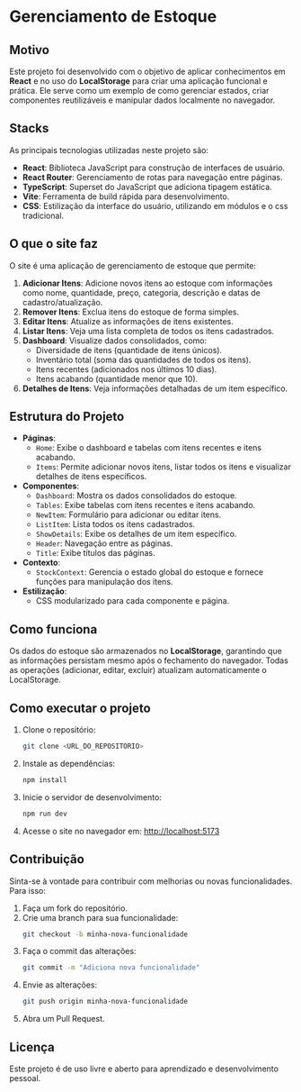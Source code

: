 # Gerenciamento de Estoque

## Motivo
Este projeto foi desenvolvido com o objetivo de aplicar conhecimentos em **React** e no uso do **LocalStorage** para criar uma aplicação funcional e prática. Ele serve como um exemplo de como gerenciar estados, criar componentes reutilizáveis e manipular dados localmente no navegador.

## Stacks
As principais tecnologias utilizadas neste projeto são:
- **React**: Biblioteca JavaScript para construção de interfaces de usuário.
- **React Router**: Gerenciamento de rotas para navegação entre páginas.
- **TypeScript**: Superset do JavaScript que adiciona tipagem estática.
- **Vite**: Ferramenta de build rápida para desenvolvimento.
- **CSS**: Estilização da interface do usuário, utilizando em módulos e o css tradicional.

## O que o site faz
O site é uma aplicação de gerenciamento de estoque que permite:
1. **Adicionar Itens**: Adicione novos itens ao estoque com informações como nome, quantidade, preço, categoria, descrição e datas de cadastro/atualização.
2. **Remover Itens**: Exclua itens do estoque de forma simples.
3. **Editar Itens**: Atualize as informações de itens existentes.
4. **Listar Itens**: Veja uma lista completa de todos os itens cadastrados.
5. **Dashboard**: Visualize dados consolidados, como:
   - Diversidade de itens (quantidade de itens únicos).
   - Inventário total (soma das quantidades de todos os itens).
   - Itens recentes (adicionados nos últimos 10 dias).
   - Itens acabando (quantidade menor que 10).
6. **Detalhes de Itens**: Veja informações detalhadas de um item específico.

## Estrutura do Projeto
- **Páginas**:
  - `Home`: Exibe o dashboard e tabelas com itens recentes e itens acabando.
  - `Items`: Permite adicionar novos itens, listar todos os itens e visualizar detalhes de itens específicos.
- **Componentes**:
  - `Dashboard`: Mostra os dados consolidados do estoque.
  - `Tables`: Exibe tabelas com itens recentes e itens acabando.
  - `NewItem`: Formulário para adicionar ou editar itens.
  - `ListItem`: Lista todos os itens cadastrados.
  - `ShowDetails`: Exibe os detalhes de um item específico.
  - `Header`: Navegação entre as páginas.
  - `Title`: Exibe títulos das páginas.
- **Contexto**:
  - `StockContext`: Gerencia o estado global do estoque e fornece funções para manipulação dos itens.
- **Estilização**:
  - CSS modularizado para cada componente e página.

## Como funciona
Os dados do estoque são armazenados no **LocalStorage**, garantindo que as informações persistam mesmo após o fechamento do navegador. Todas as operações (adicionar, editar, excluir) atualizam automaticamente o LocalStorage.

## Como executar o projeto
1. Clone o repositório:
   ```bash
   git clone <URL_DO_REPOSITORIO>
   ```
2. Instale as dependências:
   ```bash
   npm install
   ```
3. Inicie o servidor de desenvolvimento:
   ```bash
   npm run dev
   ```
4. Acesse o site no navegador em: [http://localhost:5173](http://localhost:5173)

## Contribuição
Sinta-se à vontade para contribuir com melhorias ou novas funcionalidades. Para isso:
1. Faça um fork do repositório.
2. Crie uma branch para sua funcionalidade:
   ```bash
   git checkout -b minha-nova-funcionalidade
   ```
3. Faça o commit das alterações:
   ```bash
   git commit -m "Adiciona nova funcionalidade"
   ```
4. Envie as alterações:
   ```bash
   git push origin minha-nova-funcionalidade
   ```
5. Abra um Pull Request.

## Licença
Este projeto é de uso livre e aberto para aprendizado e desenvolvimento pessoal.

